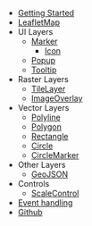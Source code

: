 * [Getting Started](getting-started)
* [LeafletMap](components/LeafletMap)
* UI Layers
    - [Marker](components/Marker)
        - [Icon](components/Icon)
    - [Popup](components/Popup)
    - [Tooltip](components/Tooltip)
* Raster Layers
    - [TileLayer](components/TileLayer)
    - [ImageOverlay](components/ImageOverlay)
* Vector Layers
    - [Polyline](components/Polyline)
    - [Polygon](components/Polygon)
    - [Rectangle](components/Rectangle)
    - [Circle](components/Circle)
    - [CircleMarker](components/CircleMarker)
* Other Layers
    - [GeoJSON](components/GeoJSON)
* Controls
    - [ScaleControl](components/ScaleControl)
* [Event handling](event-handling)
* [Github](https://github.com/ngyewch/svelte-leaflet)
